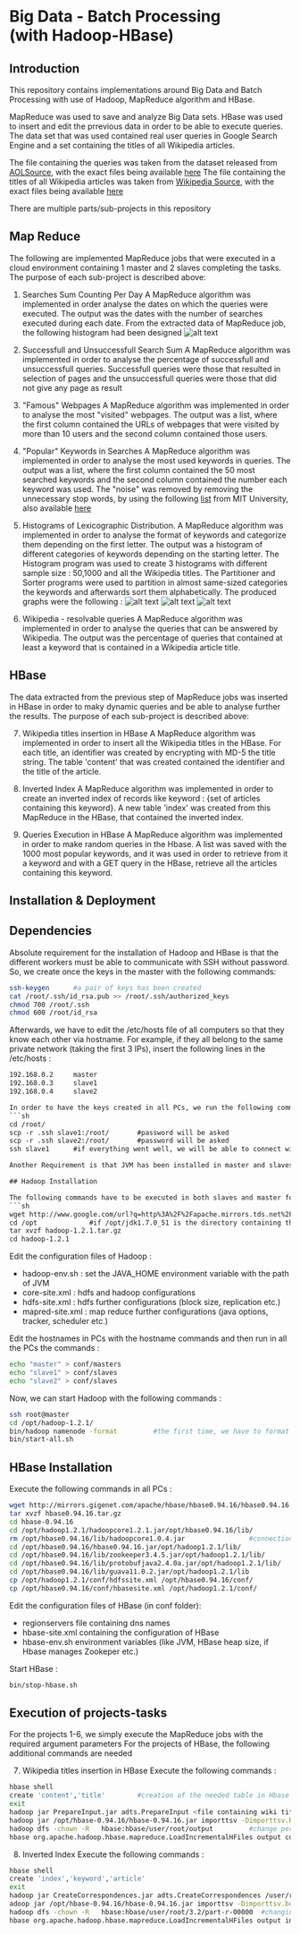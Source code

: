 Big Data - Batch Processing <br/> (with Hadoop-HBase)
===============================================

Introduction
----------------------------------------------
This repository contains implementations around Big Data and Batch Processing with use of Hadoop, MapReduce algorithm and HBase.

MapReduce was used to save and analyze Big Data sets.
HBase was used to insert and edit the prrevious data in order to be able to execute queries.
The data set that was used contained real user queries in Google Search Engine and a set containing the titles of all Wikipedia articles.

The file containing the queries was taken from the dataset released from [AOLSource](http://en.wikipedia.org/wiki/AOL_search_data_leak), with the exact files being available [here](https://github.com/dimosr7/Big_Data/resources/user-ct-test-collection-01.txt.gz)
The file containing the titles of all Wikipedia articles was taken from [Wikipedia Source](dumps.wikimedia.org/enwiki/latest/enwiki-latest-all-titles-in-ns0.gz), with the exact files being available [here](https://github.com/dimosr7/Big_Data/resources/enwiki-latest-all-titles-in-ns0.gz)

There are multiple parts/sub-projects in this repository

Map Reduce
--------------------------------------------------------
The following are implemented MapReduce jobs that were executed in a cloud environment containing 1 master and 2 slaves completing the tasks.
The purpose of each sub-project is described above:

1. Searches Sum Counting Per Day
A MapReduce algorithm was implemented in order analyse the dates on which the queries were executed.
The output was the dates with the number of searches executed during each date.
From the extracted data of MapReduce job, the following histogram had been designed
![alt text](https://github.com/dimosr7/Big_Data/blob/master/MapReduce/1/SearchCount/frequency_graph.png "Number of Queries for each Date")

2. Successfull and Unsuccessfull Search Sum 
A MapReduce algorithm was implemented in order to analyse the percentage of successfull and unsuccessfull queries. 
Successfull queries were those that resulted in selection of pages and the unsuccessfull queries were those that did not give any page as result

3. "Famous" Webpages
A MapReduce algorithm was implemented in order to analyse the most "visited" webpages. The output was a list, where the first column contained the URLs of webpages that were visited by more than 10 users and the second column contained those users. 

4. "Popular" Keywords in Searches
A MapReduce algorithm was implemented in order to analyse the most used keywords in queries. The output was a list, where the first column contained the 50 most searched keywords and the second column contained the number each keyword was used. The "noise" was removed by removing the unnecessary stop words, by using the following [list](http://jmlr.csail.mit.edu/papers/volume5/lewis04a/a11-smart-stop-list/english.stop) from MIT University, also available [here](https://github.com/dimosr7/Big_Data/resources/english-stop.txt)

5. Histograms of Lexicographic Distribution.
A MapReduce algorithm was implemented in order to analyse the format of keywords and categorize them depending on the first letter. The output was a histogram of different categories of keywords depending on the starting letter. The Histogram program was used to create 3 histograms with different sample size : 50,1000 and all the Wikipedia titles. The Partitioner and Sorter programs were used to partition in almost same-sized categories the keywords and afterwards sort them alphabetically.
The produced graphs were the following :
![alt text](https://github.com/dimosr7/Big_Data/blob/master/MapReduce/5/Histogram/histogram50.png "50 most used keywords")
![alt text](https://github.com/dimosr7/Big_Data/blob/master/MapReduce/5/Histogram/histogram1000.png "1000 most used keywords")
![alt text](https://github.com/dimosr7/Big_Data/blob/master/MapReduce/5/Histogram/histogram_full.png "All keywords")

6. Wikipedia - resolvable queries
A MapReduce algorithm was implemented in order to analyse the queries that can be answered by Wikipedia. The output was the percentage of queries that contained at least a keyword that is contained in a Wikipedia article title.


HBase
------------------------------------------------------
The data extracted from the previous step of MapReduce jobs was inserted in HBase in order to maky dynamic queries and be able to analyse further the results.
The purpose of each sub-project is described above:

7. Wikipedia titles insertion in HBase
A MapReduce algorithm was implemented in order to insert all the Wikipedia titles in the HBase. For each title, an identifier was created by encrypting with MD-5 the title string. The table 'content' that was created contained the identifier and the title of the article.

8. Inverted Index 
A MapReduce algorithm was implemented in order to create an inverted index of records like keyword : {set of articles containing this keyword}. 
A new table 'index' was created from this MapReduce in the HBase, that contained the inverted index.

9. Queries Execution in HBase
A MapReduce algorithm was implemented in order to make random queries in the Hbase. 
A list was saved with the 1000 most popular keywords, and it was used in order to retrieve from it a keyword and with a GET query in the HBase, retrieve all the articles containing this keyword.

Installation & Deployment
-----------------------------------------------------------------

## Dependencies
Absolute requirement for the installation of Hadoop and HBase is that the different workers must be able to communicate with SSH without password.
So, we create once the keys in the master with the following commands:

```sh
ssh-keygen		#a pair of keys has been created
cat /root/.ssh/id_rsa.pub >> /root/.ssh/authorized_keys
chmod 700 /root/.ssh
chmod 600 /root/id_rsa
```

Afterwards, we have to edit the /etc/hosts file of all computers so that they know each other via hostname. For example, if they all belong to the same private network (taking the first 3 IPs), insert the following lines in the /etc/hosts :
```xml
192.168.0.2 	master
192.168.0.3 	slave1
192.168.0.4 	slave2

In order to have the keys created in all PCs, we run the following commands in the slaves in order to copy them from the master :
```sh
cd /root/
scp -r .ssh slave1:/root/ 		#password will be asked
scp -r .ssh slave2:/root/ 		#password will be asked
ssh slave1 		#if everything went well, we will be able to connect without password

Another Requirement is that JVM has been installed in master and slaves

## Hadoop Installation

The following commands have to be executed in both slaves and master for the installation of Hadoop:
```sh
wget http://www.google.com/url?q=http%3A%2F%2Fapache.mirrors.tds.net%2Fhadoop%2Fcommon%2Fhadoop-1.2.1%2Fhadoop-1.2.1.tar.gz&sa=D&sntz=1&usg=AFQjCNH5Wreo7yfzUrHxqGC620b0haUZpw
cd /opt 			#if /opt/jdk1.7.0_51 is the directory containing the JVM
tar xvzf hadoop-1.2.1.tar.gz
cd hadoop-1.2.1
```

Edit the configuration files of Hadoop :
* hadoop-env.sh : set the JAVA_HOME environment variable with the path of JVM
* core-site.xml : hdfs and hadoop configurations
* hdfs-site.xml : hdfs further configurations (block size, replication etc.)
* mapred-site.xml : map reduce further configurations (java options, tracker, scheduler etc.)

Edit the hostnames in PCs with the hostname commands and then run in all the PCs the commands :
```sh
echo "master" > conf/masters
echo "slave1" > conf/slaves
echo "slave2" > conf/slaves
```

Now, we can start Hadoop with the following commands :
```sh
ssh root@master
cd /opt/hadoop-1.2.1/
bin/hadoop namenode -format			#the first time, we have to format the namenode of HDFS
bin/start-all.sh
```

## HBase Installation 
Execute the following commands in all PCs :
```sh
wget http://mirrors.gigenet.com/apache/hbase/hbase0.94.16/hbase0.94.16.tar.gz 			#download HBase
tar xvzf hbase0.94.16.tar.gz
cd hbase-0.94.16
cd /opt/hadoop1.2.1/hadoopcore1.2.1.jar/opt/hbase0.94.16/lib/
rm /opt/hbase0.94.16/lib/hadoopcore1.0.4.jar 				#connection of Hadoop with Hbase
cd /opt/hbase0.94.16/hbase0.94.16.jar/opt/hadoop1.2.1/lib/
cd /opt/hbase0.94.16/lib/zookeeper3.4.5.jar/opt/hadoop1.2.1/lib/
cd /opt/hbase0.94.16/lib/protobufjava2.4.0a.jar/opt/hadoop1.2.1/lib/
cd /opt/hbase0.94.16/lib/guava11.0.2.jar/opt/hadoop1.2.1/lib
cp /opt/hadoop1.2.1/conf/hdfssite.xml /opt/hbase0.94.16/conf/
cp /opt/hbase0.94.16/conf/hbasesite.xml /opt/hadoop1.2.1/conf/
```

Edit the configuration files of HBase (in conf folder):
* regionservers file containing dns names
* hbase-site.xml containing the configuration of HBase
* hbase-env.sh environment variables (like JVM, HBase heap size, if Hbase manages Zookeper etc.)

Start HBase :
```sh
bin/stop-hbase.sh
```

## Execution of projects-tasks 
For the projects 1-6, we simply execute the MapReduce jobs with the required argument parameters
For the projects of HBase, the following additional commands are needed

7. Wikipedia titles insertion in HBase
Execute the following commands :
```sh
hbase shell
create 'content','title'		#creation of the needed table in Hbase 
exit
hadoop jar PrepareInput.jar adts.PrepareInput <file containing wiki titles> /user/root/3.1   #create a tab-delimited file containing (MD5, titles)
hadoop jar /opt/hbase-0.94.16/hbase-0.94.16.jar importtsv -Dimporttsv.bulk.output=output -Dimporttsv.columns=HBASE_ROW_KEY,title content /user/root/3.1/part-r-00000  #creating the Region files (in the URI /user/root/output) needed for bulk loading
hadoop dfs -chown -R   hbase:hbase/user/root/output 		#change permissions so that Hbase can modify
hbase org.apache.hadoop.hbase.mapreduce.LoadIncrementalHFiles output content
```

8. Inverted Index 
Execute the following commands :
```sh
hbase shell
create 'index','keyword','article'
exit
hadoop jar CreateCorrespondences.jar adts.CreateCorrespondences /user/root/3.2  #eead from 'content' table and write in region files the invert-index records
adoop jar /opt/hbase-0.94.16/hbase-0.94.16.jar importtsv -Dimporttsv.bulk.output=output -Dimporttsv.columns=HBASE_ROW_KEY,keyword,article index /user/root/3.2/part-r-00000    #creating the Region files (in the URI /user/root/output) needed for bulk loading
hadoop dfs -chown -R   hbase:hbase/user/root/3.2/part-r-00000  #changing the permission so that Hbase can modify
hbase org.apache.hadoop.hbase.mapreduce.LoadIncrementalHFiles output index

